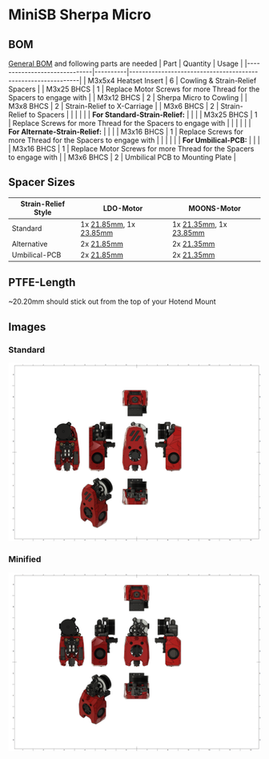 # MiniSB Sherpa Micro
## BOM
[General BOM](/README.md#general-bom) and following parts are needed
| Part                         | Quantity | Usage                                                        |
|------------------------------|----------|--------------------------------------------------------------|
| M3x5x4 Heatset Insert        | 6        | Cowling & Strain-Relief Spacers                              |
| M3x25 BHCS | 1 | Replace Motor Screws for more Thread for the Spacers to engage with |
| M3x12 BHCS                   | 2        | Sherpa Micro to Cowling |
| M3x8 BHCS                    | 2        | Strain-Relief to X-Carriage                                  |
| M3x6 BHCS                    | 2        | Strain-Relief to Spacers                                     |
|                              |          |                                                              |
| **For Standard-Strain-Relief:**  |          |                                                              |
| M3x25 BHCS                            |   1       |  Replace Screws for more Thread for the Spacers to engage with                                                            |
|                              |          |                                                              |
| **For Alternate-Strain-Relief:** |          |                                                              |
| M3x16 BHCS                            |   1       |    Replace Screws for more Thread for the Spacers to engage with                                                          |
|                              |          |                                                              |
| **For Umbilical-PCB:**           |          |                                                              |
| M3x16 BHCS | 1 | Replace Motor Screws for more Thread for the Spacers to engage with |
| M3x6 BHCS                    | 2        | Umbilical PCB to Mounting Plate                              |
## Spacer Sizes
| Strain-Relief Style | LDO-Motor | MOONS-Motor |
|---------|-----|-------|
| Standard | 1x [21.85mm](/Spacers/Octagon-STL/Octagon_Spacer_21.85mm.stl), 1x [23.85mm](/Spacers/Octagon-STL/Octagon_Spacer_23.85mm.stl) | 1x [21.35mm](/Spacers/Octagon-STL/Octagon_Spacer_21.35mm.stl), 1x [23.85mm](/Spacers/Octagon-STL/Octagon_Spacer_23.85mm.stl) |
| Alternative | 2x [21.85mm](/Spacers/Octagon-STL/Octagon_Spacer_21.85mm.stl) | 2x [21.35mm](/Spacers/Octagon-STL/Octagon_Spacer_21.35mm.stl) |
| Umbilical-PCB | 2x [21.85mm](/Spacers/Octagon-STL/Octagon_Spacer_21.85mm.stl) | 2x [21.35mm](/Spacers/Octagon-STL/Octagon_Spacer_21.35mm.stl) |
## PTFE-Length
~20.20mm should stick out from the top of your Hotend Mount
## Images
### Standard
![Standard](images/Sherpa-Micro_1.png)
### Minified
![Minified](images/Sherpa-Micro-Minified_1.png)
